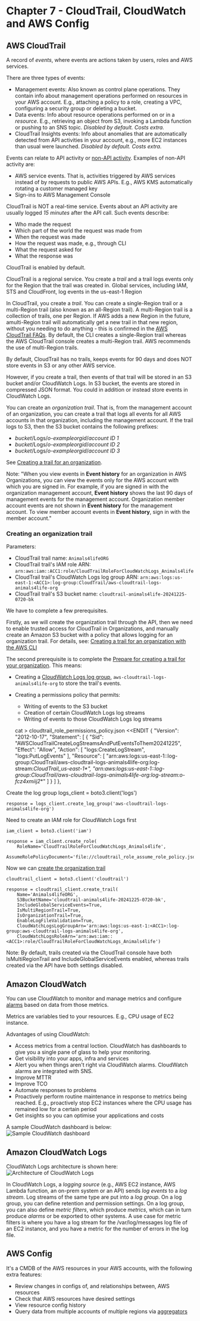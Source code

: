 # Chapter 7 - CloudTrail, CloudWatch and AWS Config

## AWS CloudTrail

A record of *events*, where events are actions taken by users, roles and AWS services.

There are three types of events:
* Management events: Also known as control plane operations. They contain info about management operations performed on resources in your AWS account. E.g., attaching a policy to a role, creating a VPC, configuring a security group or deleting a bucket.
* Data events: Info about resource operations performed on or in a *resource*. E.g., retrieving an object from S3, invoking a Lambda function or pushing to an SNS topic. *Disabled by default. Costs extra.*
* CloudTrail Insights events: Info about anomalies that are automatically detected from API activities in your account, e.g., more EC2 instances than usual were launched. *Disabled by default. Costs extra.*

Events can relate to API activity or [non-API activity](https://docs.aws.amazon.com/awscloudtrail/latest/userguide/cloudtrail-non-api-events.html). Examples of non-API activity are:
* AWS service events. That is, activities triggered by AWS services instead of by requests to public AWS APIs. E.g., AWS KMS automatically rotating a customer managed key
* Sign-ins to AWS Management Console

CloudTrail is NOT a real-time service. Events about an API activity are usually logged *15 minutes* after the API call. Such events describe:
* Who made the request
* Which part of the world the request was made from
* When the request was made
* How the request was made, e.g., through CLI
* What the request asked for
* What the response was

CloudTrail is enabled by default.

CloudTrail is a regional service. You create a *trail* and a trail logs events only for the Region that the trail was created in. Global services, including IAM, STS and CloudFront, log events in the us-east-1 Region

In CloudTrail, you create a *trail*. You can create a single-Region trail or a multi-Region trail (also known as an all-Region trail). A multi-Region trail is a collection of trails, one per Region. If AWS adds a new Region in the future, amulti-Region trail will automatically get a new trail in that new region, without you needing to do anything - this is confirmed in the [AWS CloudTrail FAQs](https://aws.amazon.com/cloudtrail/faqs/). By default, the CLI creates a single-Region trail whereas the AWS CloudTrail console creates a multi-Region trail. AWS recommends the use of multi-Region trails.

By default, CloudTrail has no trails, keeps events for 90 days and does NOT store events in S3 or any other AWS service.

However, if you create a trail, then events of that trail will be stored in an S3 bucket and/or CloudWatch Logs. In S3 bucket, the events are stored in compressed JSON format. You could in addition or instead store events in CloudWatch Logs.

You can create an *organization trail*. That is, from the management account of an organization, you can create a trail that logs all events for all AWS accounts in that organization, including the management account. If the trail logs to S3, then the S3 bucket contains the following prefixes:

* *bucket*/Logs/*o-exampleorgid*/*account ID 1*
* *bucket*/Logs/*o-exampleorgid*/*account ID 2*
* *bucket*/Logs/*o-exampleorgid*/*account ID 3*

See [Creating a trail for an organization](https://docs.aws.amazon.com/awscloudtrail/latest/userguide/creating-trail-organization.html).

Note: "When you view events in **Event history** for an organization in AWS Organizations, you can view the events only for the AWS account with which you are signed in. For example, if you are signed in with the organization management account, **Event history** shows the last 90 days of management events for the management account. Organization member account events are not shown in **Event history** for the management account. To view member account events in **Event history**, sign in with the member account."

### Creating an organization trail

Parameters:
* CloudTrail trail name: `Animals4lifeORG`
* CloudTrail trail's IAM role ARN: `arn:aws:iam::ACC1:role/CloudTrailRoleForCloudWatchLogs_Animals4life`
* CloudTrail trail's CloudWatch Logs log group ARN: `arn:aws:logs:us-east-1:<ACC1>:log-group:CloudTrail/aws-cloudtrail-logs-animals4life-org`
* CloudTrail trail's S3 bucket name: `cloudtrail-animals4life-20241225-0720-bk`

We have to complete a few prerequisites.

Firstly, as we will create the organization trail through the API, then we need to enable trusted access for CloudTrail in Organizations, and manually create an Amazon S3 bucket with a policy that allows logging for an organization trail. For details, see: [Creating a trail for an organization with the AWS CLI](https://docs.aws.amazon.com/awscloudtrail/latest/userguide/cloudtrail-create-and-update-an-organizational-trail-by-using-the-aws-cli.html)

The second prerequisite is to complete the [Prepare for creating a trail for your organization](https://docs.aws.amazon.com/awscloudtrail/latest/userguide/creating-an-organizational-trail-prepare.html). This means:

* Creating a [CloudWatch Logs log group](https://boto3.amazonaws.com/v1/documentation/api/latest/reference/services/logs/client/create_log_group.html), `aws-cloudtrail-logs-animals4life-org` to store the trail's events.
* Creating a permissions policy that permits:
    * Writing of events to the S3 bucket
    * Creation of certain CloudWatch Logs log streams
    * Writing of events to those CloudWatch Logs log streams


    cat > cloudtrail_role_permissions_policy.json <<ENDIT
    {
        "Version": "2012-10-17",
        "Statement": [
            {
                "Sid": "AWSCloudTrailCreateLogStreamsAndPutEventsToThem20241225",
                "Effect": "Allow",
                "Action": [
                    "logs:CreateLogStream",
                    "logs:PutLogEvents"
                ],
                "Resource": [
                    "arn:aws:logs:us-east-1:<ACC1>:log-group:CloudTrail/aws-cloudtrail-logs-animals4life-org:log-stream:<ACC1>_CloudTrail_us-east-1*",
                    "arn:aws:logs:us-east-1:<ACC1>:log-group:CloudTrail/aws-cloudtrail-logs-animals4life-org:log-stream:o-fcz4xmiij2_*"
                ]
            }
        ]
    },


Create the log group
    logs_client = boto3.client('logs')

    response = logs_client.create_log_group('aws-cloudtrail-logs-animals4life-org')


Need to create an IAM role for CloudWatch Logs first

    iam_client = boto3.client('iam')

    response = iam_client.create_role(
        RoleName='CloudTrailRoleForCloudWatchLogs_Animals4life',
        AssumeRolePolicyDocument='file://cloudtrail_role_assume_role_policy.json')


Now we can [create the organization trail](https://boto3.amazonaws.com/v1/documentation/api/latest/reference/services/cloudtrail/client/create_trail.html)

    cloudtrail_client = boto3.client('cloudtrail')

    response = cloudtrail_client.create_trail(
        Name='Animals4lifeORG',
        S3BucketName='cloudtrail-animals4life-20241225-0720-bk',
        IncludeGlobalServiceEvents=True,
        IsMultiRegionTrail=True,
        IsOrganizationTrail=True,
        EnableLogFileValidation=True,
        CloudWatchLogsLogGroupArn='arn:aws:logs:us-east-1:<ACC1>:log-group:aws-cloudtrail-logs-animals4life-org',
        CloudWatchLogsRoleArn='arn:aws:iam::<ACC1>:role/CloudTrailRoleForCloudWatchLogs_Animals4life')

Note: By default, trails created via the CloudTrail console have both IsMultiRegionTrail and IncludeGlobalServiceEvents enabled, whereas trails created via the API have both settings disabled.

## Amazon CloudWatch

You can use CloudWatch to monitor and manage metrics and configure [alarms](https://docs.aws.amazon.com/AmazonCloudWatch/latest/monitoring/AlarmThatSendsEmail.html) based on data from those metrics.

Metrics are variables tied to your resources. E.g., CPU usage of EC2 instance.

Advantages of using CloudWatch:
* Access metrics from a central loction. CloudWatch has dashboards to give you a single pane of glass to help your monitoring.
* Get visibility into your apps, infra and services
* Alert you when things aren't right via CloudWatch alarms. CloudWatch alarms are integrated with SNS.
* Improve MTTR
* Improve TCO
* Automate responses to problems
* Proactively perform routine maintenance in response to metrics being reached. E.g., proactively stop EC2 instances where the CPU usage has remained low for a certain period
* Get insights so you can optimise your applications and costs

A sample CloudWatch dashboard is below:
![Sample CloudWatch dashboard](sample_cloudwatch_dashboard.png)

## Amazon CloudWatch Logs

CloudWatch Logs architecture is shown here:
![Architecture of CloudWatch Logs](cw_logs_arch.png)

In CloudWatch Logs, a *logging source* (e.g., AWS EC2 instance, AWS Lambda function, an on-prem system or an API) sends *log events* to a *log stream*. Log streams of the same type are put into a *log group*. On a log group, you can define retention and permission settings. On a log group, you can also define *metric filters*, which produce *metrics*, which can in turn produce *alarms* or be exported to other systems. A use case for metric filters is where you have a log stream for the /var/log/messages log file of an EC2 instance, and you have a metric for the number of errors in the log file.

## AWS Config

It's a CMDB of the AWS resources in your AWS accounts, with the following extra features:
* Review changes in configs of, and relationships between, AWS resources
* Check that AWS resources have desired settings
* View resource config history
* Query data from multiple accounts of multiple regions via [aggregators](https://docs.aws.amazon.com/config/latest/developerguide/aggregate-data.html)
